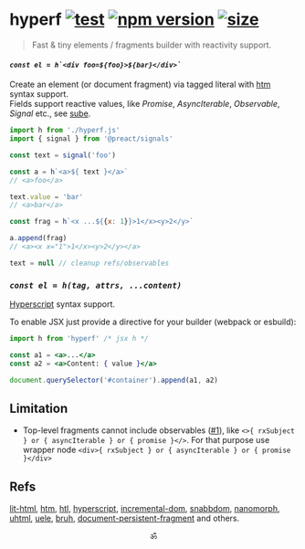 # hyperf [![test](https://github.com/spectjs/hyperf/actions/workflows/test.yml/badge.svg)](https://github.com/spectjs/hyperf/actions/workflows/test.yml) [![npm version](https://img.shields.io/npm/v/hyperf)](http://npmjs.org/hyperf) [![size](https://img.shields.io/bundlephobia/minzip/hyperf?label=size)](https://bundlephobia.com/result?p=hyperf)


> Fast & tiny elements / fragments builder with reactivity support.

#### _``const el = h`<div foo=${foo}>${bar}</div>` ``_

Create an element (or document fragment) via tagged literal with [htm](https://github.com/htm) syntax support.<br/>
Fields support reactive values, like _Promise_, _AsyncIterable_, _Observable_, _Signal_ etc., see [sube](https://github.com/spectjs/sube).

```js
import h from './hyperf.js'
import { signal } from '@preact/signals'

const text = signal('foo')

const a = h`<a>${ text }</a>`
// <a>foo</a>

text.value = 'bar'
// <a>bar</a>

const frag = h`<x ...${{x: 1}}>1</x><y>2</y>`

a.append(frag)
// <a><x x="1">1</x><y>2</y></a>

text = null // cleanup refs/observables
```

### _``const el = h(tag, attrs, ...content) ``_

[Hyperscript](https://github.com/hyperhype/hyperscript) syntax support. 

To enable JSX just provide a directive for your builder (webpack or esbuild):

```jsx
import h from 'hyperf' /* jsx h */

const a1 = <a>...</a>
const a2 = <a>Content: { value }</a>

document.querySelector('#container').append(a1, a2)
```

## Limitation

* Top-level fragments cannot include observables ([#1](https://github.com/spectjs/hyperf/issues/1)), like `<>{ rxSubject } or { asyncIterable } or { promise }</>`. For that purpose use wrapper node `<div>{ rxSubject } or { asyncIterable } or { promise }</div>`

## Refs

[lit-html](https://ghub.io/lit-html), [htm](https://ghub.io/htm), [htl](https://ghub.io/htl), [hyperscript](https://ghub.io/hyperscript), [incremental-dom](https://ghub.io/incremental-dom), [snabbdom](https://ghub.io/snabbdom), [nanomorph](https://ghub.io/nanomorph), [uhtml](https://ghub.io/uhtml), [uele](https://github.com/kethan/uele), [bruh](https://github.com/Technical-Source/bruh), [document-persistent-fragment](https://www.npmjs.com/package/document-persistent-fragment) and others.

<p align="center">ॐ</p>

